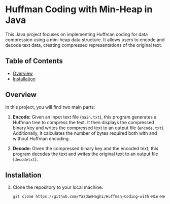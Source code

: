 # Huffman Coding with Min-Heap in Java

This Java project focuses on implementing Huffman coding for data compression using a min-heap data structure. It allows users to encode and decode text data, creating compressed representations of the original text.

## Table of Contents
- [Overview](#overview)
- [Installation](#installation)


## Overview

In this project, you will find two main parts:

1. **Encode:** Given an input text file (`main.txt`), this program generates a Huffman tree to compress the text. It then displays the compressed binary key and writes the compressed text to an output file (`encode.txt`). Additionally, it calculates the number of bytes required both with and without Huffman encoding.

2. **Decode:** Given the compressed binary key and the encoded text, this program decodes the text and writes the original text to an output file (`decodetxt`).

## Installation

1. Clone the repository to your local machine:

   ```bash
   git clone https://github.com/YazdanHaghi/Huffman-Coding-with-Min-Heap-in-Java.git
